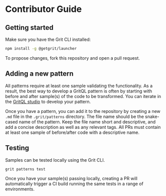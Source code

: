 # Contributor Guide

## Getting started

Make sure you have the Grit CLI installed:

```sh
npm install -g @getgrit/launcher
```

To propose changes, fork this repository and open a pull request.

## Adding a new pattern

All patterns require at least one sample validating the functionality. As a result, the best way
to develop a GritQL pattern is often by starting with before and after sample(s) of the code to be transformed. You can iterate in the [GritQL studio](https://app.grit.io/studio) to develop your pattern.

Once you have a pattern, you can add it to the repository by creating a new `.md` file in the `.grit/patterns` directory. The file name should be the snake-cased name of the pattern. Keep the file name short and descriptive, and add a concise description as well as any relevant tags. All PRs must contain at least
one sample of before/after code with a descriptive name.

## Testing

Samples can be tested locally using the Grit CLI.

```sh
grit patterns test
```

Once you have your sample(s) passing locally, creating a PR will automatically trigger a CI build running the same tests in a range of environments.
